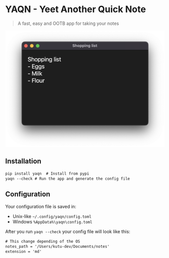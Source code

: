 # YAQN - Yeet Another Quick Note
> A fast, easy and OOTB app for taking your notes

![An screenshot of the app](./assets/app.png)

## Installation
```
pip install yaqn  # Install from pypi
yaqn --check # Run the app and generate the config file
```

## Configuration
Your configuration file is saved in:
- Unix-like `~/.config/yaqn/config.toml`
- Windows `%AppData%\yaqn\config.toml`

After you run `yaqn --check` your config file will look like this:
```
# This change depending of the OS
notes_path = '/Users/kutu-dev/Documents/notes'
extension = 'md'
```